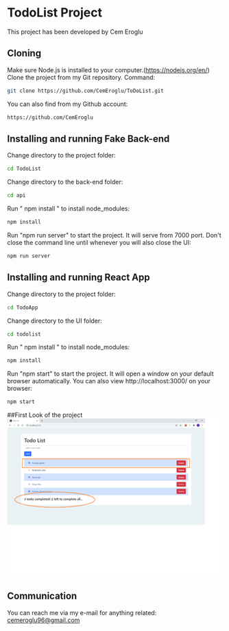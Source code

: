 # TodoList Project
This project has been developed by Cem Eroglu

## Cloning
  Make sure Node.js is installed to your computer.(https://nodejs.org/en/)<br/>
  Clone the project from my Git repository. 
  Command: 
  ```sh
  git clone https://github.com/CemEroglu/ToDoList.git
  ```

  You can also find from my Github account: 
  ```sh
  https://github.com/CemEroglu 
  ```

## Installing and running Fake Back-end
  Change directory to the project folder: 
  ```sh
  cd TodoList
  ```
  Change directory to the back-end folder: 
  ```sh
  cd api 
  ```
  Run " npm install " to install node_modules:
  ```sh
  npm install
  ```
  Run "npm run server" to start the project. It will serve from 7000 port. Don't close the command line until whenever you will also close the UI:
  ```sh
  npm run server
  ```

## Installing and running React App 
  Change directory to the project folder: 
  ```sh
  cd TodoApp
  ```
  Change directory to the UI folder: 
  ```sh
  cd todolist
  ```
  Run " npm install " to install node_modules:
  ```sh
  npm install
  ```
  Run "npm start" to start the project. It will open a window on your default browser automatically. You can also view http://localhost:3000/ on your browser:
  ```sh
  npm start
  ```
##First Look of the project
![](screenshots/CheckATask.png)
## Communication
You can reach me via my e-mail for anything related: cemeroglu96@gmail.com
